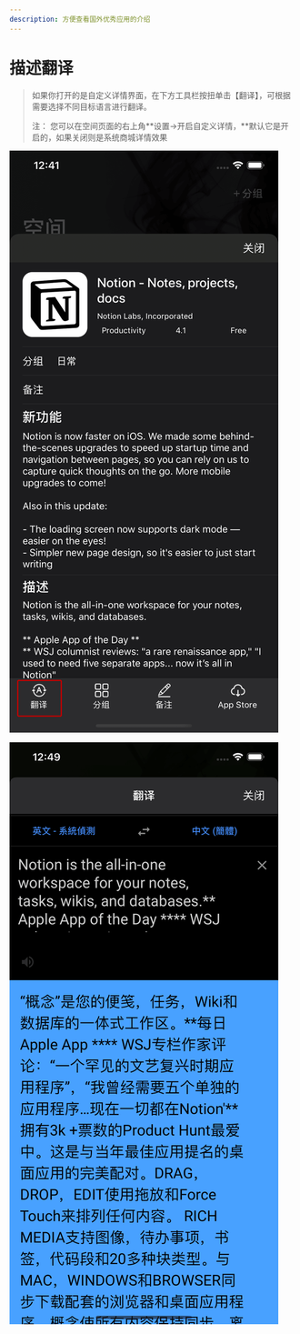 ```yaml
---
description: 方便查看国外优秀应用的介绍
---
```


# 描述翻译

> 如果你打开的是自定义详情界面，在下方工具栏按扭单击【翻译】，可根据需要选择不同目标语言进行翻译。
>
> 注： 您可以在空间页面的右上角**设置-&gt;开启自定义详情，**默认它是开启的，如果关闭则是系统商城详情效果

![](../.gitbook/assets/trans1.png)

![](../.gitbook/assets/simulator-screen-shot-iphone-11-pro-max-2020-05-03-at-12.49.22.png)



